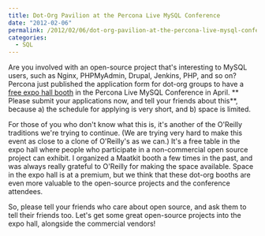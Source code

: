 ```yaml
---
title: Dot-Org Pavilion at the Percona Live MySQL Conference
date: "2012-02-06"
permalink: /2012/02/06/dot-org-pavilion-at-the-percona-live-mysql-conference/
categories:
  - SQL
---
```

Are you involved with an open-source project that's interesting to MySQL users, such as Nginx, PHPMyAdmin, Drupal, Jenkins, PHP, and so on? Percona just published the application form for dot-org groups to have a [free expo hall booth][1] in the Percona Live MySQL Conference in April. ** Please submit your applications now, and tell your friends about this**, because a) the schedule for applying is very short, and b) space is limited.

For those of you who don't know what this is, it's another of the O'Reilly traditions we're trying to continue. (We are trying very hard to make this event as close to a clone of O'Reilly's as we can.) It's a free table in the expo hall where people who participate in a non-commercial open source project can exhibit. I organized a Maatkit booth a few times in the past, and was always really grateful to O'Reilly for making the space available. Space in the expo hall is at a premium, but we think that these dot-org booths are even more valuable to the open-source projects and the conference attendees.

So, please tell your friends who care about open source, and ask them to tell their friends too. Let's get some great open-source projects into the expo hall, alongside the commercial vendors!

 [1]: http://www.percona.com/live/mysql-conference-2012/content/dot-org-pavilion
